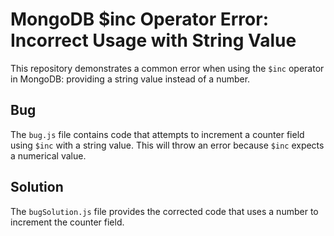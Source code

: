 # MongoDB $inc Operator Error: Incorrect Usage with String Value

This repository demonstrates a common error when using the `$inc` operator in MongoDB: providing a string value instead of a number.

## Bug
The `bug.js` file contains code that attempts to increment a counter field using `$inc` with a string value. This will throw an error because `$inc` expects a numerical value.

## Solution
The `bugSolution.js` file provides the corrected code that uses a number to increment the counter field.